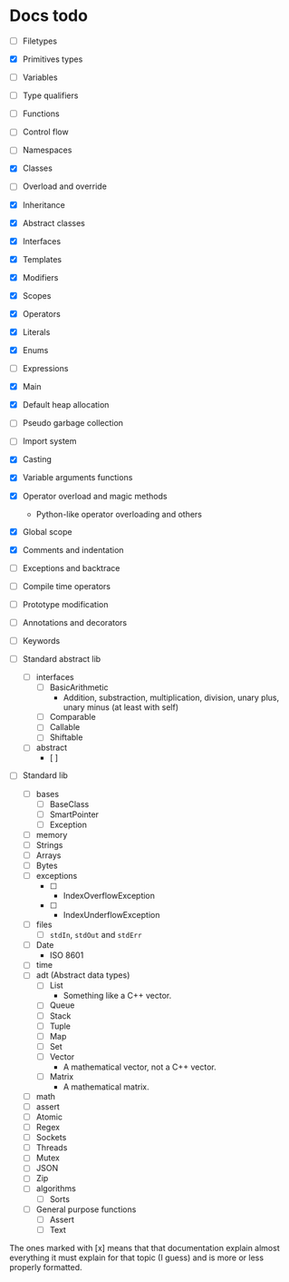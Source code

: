 # Docs todo

- [ ] Filetypes
- [x] Primitives types
- [ ] Variables
- [ ] Type qualifiers
- [ ] Functions
- [ ] Control flow
- [ ] Namespaces
- [x] Classes
- [ ] Overload and override
- [x] Inheritance
- [x] Abstract classes
- [x] Interfaces
- [x] Templates
- [x] Modifiers
- [x] Scopes
- [x] Operators
- [x] Literals
- [x] Enums
- [ ] Expressions
- [x] Main
- [x] Default heap allocation
- [ ] Pseudo garbage collection
- [ ] Import system
- [x] Casting
- [x] Variable arguments functions
- [x] Operator overload and magic methods
  - Python-like operator overloading and others
- [x] Global scope
- [x] Comments and indentation
- [ ] Exceptions and backtrace
- [ ] Compile time operators
- [ ] Prototype modification
- [ ] Annotations and decorators
- [ ] Keywords

- [ ] Standard abstract lib
  - [ ] interfaces
    - [ ] BasicArithmetic
      - Addition, substraction, multiplication, division, unary plus, unary minus (at least with self)
    - [ ] Comparable
    - [ ] Callable
    - [ ] Shiftable
  - [ ] abstract
    - [ ] 
- [ ] Standard lib
  - [ ] bases
    - [ ] BaseClass
    - [ ] SmartPointer
    - [ ] Exception
  - [ ] memory
  - [ ] Strings
  - [ ] Arrays
  - [ ] Bytes
  - [ ] exceptions
    - [ ] - IndexOverflowException
    - [ ] - IndexUnderflowException
  - [ ] files
    - [ ] `stdIn`, `stdOut` and `stdErr`
  - [ ] Date 
    - ISO 8601
  - [ ] time
  - [ ] adt (Abstract data types)
    - [ ] List
      - Something like a C++ vector.
    - [ ] Queue
    - [ ] Stack
    - [ ] Tuple
    - [ ] Map
    - [ ] Set
    - [ ] Vector
      - A mathematical vector, not a C++ vector.
    - [ ] Matrix
      - A mathematical matrix.
  - [ ] math
  - [ ] assert
  - [ ] Atomic
  - [ ] Regex
  - [ ] Sockets
  - [ ] Threads
  - [ ] Mutex
  - [ ] JSON
  - [ ] Zip
  - [ ] algorithms
    - [ ] Sorts
  - [ ] General purpose functions
    - [ ] Assert
    - [ ] Text

The ones marked with [x] means that that documentation explain almost everything it must explain for that topic (I guess) and is more or less properly formatted.
